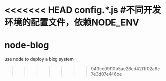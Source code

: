<<<<<<< HEAD
config.*.js
	#不同开发环境的配置文件，依赖NODE_ENV
=======
# node-blog
use node to deploy a blog system
>>>>>>> 943cc09f10b5ae26cd42f1f02a6c7e3d07e446be
